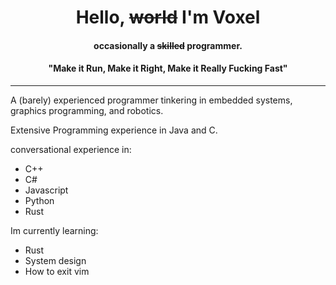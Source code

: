 
<h1 align="center">Hello, <s>world</s> I'm Voxel</h1>
<h4 align="center">occasionally a <s>skilled</s> programmer.</h4>
<h4 align="center">"Make it Run, Make it Right, Make it Really Fucking Fast"</h4>

***

A (barely) experienced programmer tinkering in embedded systems, graphics programming, and robotics.

Extensive Programming experience in Java and C.

conversational experience in:
* C++
* C#
* Javascript
* Python
* Rust




Im currently learning:
* Rust
* System design
* How to exit vim





